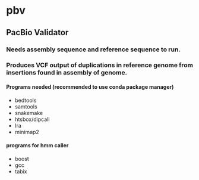 # pbv

## PacBio Validator

### Needs assembly sequence and reference sequence to run.
### Produces VCF output of duplications in reference genome from insertions found in assembly of genome.

#### Programs needed (recommended to use conda package manager)
- bedtools
- samtools
- snakemake
- htsbox/dipcall
- lra
- minimap2
#### programs for hmm caller
- boost
- gcc
- tabix 
